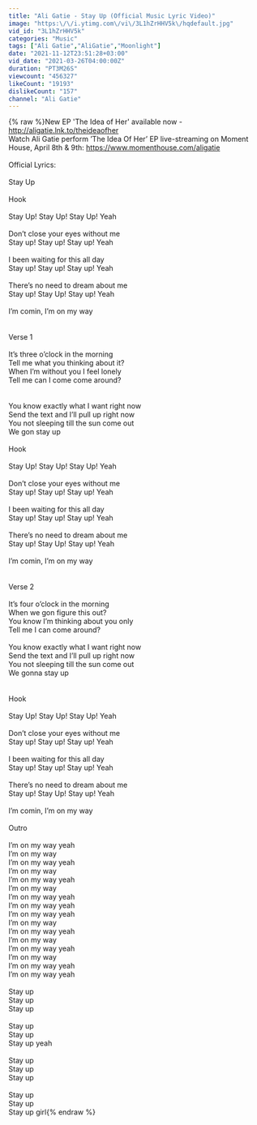 ```yaml
---
title: "Ali Gatie - Stay Up (Official Music Lyric Video)"
image: "https:\/\/i.ytimg.com\/vi\/3L1hZrHHV5k\/hqdefault.jpg"
vid_id: "3L1hZrHHV5k"
categories: "Music"
tags: ["Ali Gatie","AliGatie","Moonlight"]
date: "2021-11-12T23:51:28+03:00"
vid_date: "2021-03-26T04:00:00Z"
duration: "PT3M26S"
viewcount: "456327"
likeCount: "19193"
dislikeCount: "157"
channel: "Ali Gatie"
---
```

{% raw %}New EP 'The Idea of Her' available now - <a rel="nofollow" target="blank" href="http://aligatie.lnk.to/theideaofher">http://aligatie.lnk.to/theideaofher</a><br />Watch Ali Gatie perform ’The Idea Of Her’ EP live-streaming on Moment House, April 8th &amp; 9th: <a rel="nofollow" target="blank" href="https://www.momenthouse.com/aligatie">https://www.momenthouse.com/aligatie</a><br /><br />Official Lyrics:<br /><br />Stay Up<br /><br />Hook<br /><br />Stay Up! Stay Up! Stay Up! Yeah <br /><br />Don’t close your eyes without me  <br />Stay up! Stay up! Stay up! Yeah <br /><br />I been waiting for this all day <br />Stay up! Stay up! Stay up! Yeah <br /><br />There’s no need to dream about me <br />Stay up! Stay Up! Stay up! Yeah <br /><br />I’m comin, I’m on my way <br /><br /><br />Verse 1<br /><br />It’s three o’clock in the morning <br />Tell me what you thinking about it?<br />When I’m without you I feel lonely <br />Tell me can I come come around?<br /><br /><br />You know exactly what I want right now <br />Send the text and I’ll pull up right now<br />You not sleeping till the sun come out <br />We gon stay up<br /><br />Hook<br /><br />Stay Up! Stay Up! Stay Up! Yeah <br /><br />Don’t close your eyes without me  <br />Stay up! Stay up! Stay up! Yeah <br /><br />I been waiting for this all day <br />Stay up! Stay up! Stay up! Yeah <br /><br />There’s no need to dream about me <br />Stay up! Stay Up! Stay up! Yeah <br /><br />I’m comin, I’m on my way <br /><br /><br />Verse 2<br /><br />It’s four o’clock in the morning <br />When we gon figure this out?<br />You know I’m thinking about you only <br />Tell me I can come around?<br /><br />You know exactly what I want right now <br />Send the text and I’ll pull up right now<br />You not sleeping till the sun come out <br />We gonna stay up<br /><br /><br />Hook<br /><br />Stay Up! Stay Up! Stay Up! Yeah <br /><br />Don’t close your eyes without me  <br />Stay up! Stay up! Stay up! Yeah <br /><br />I been waiting for this all day <br />Stay up! Stay up! Stay up! Yeah <br /><br />There’s no need to dream about me <br />Stay up! Stay Up! Stay up! Yeah <br /><br />I’m comin, I’m on my way <br /><br />Outro <br /><br />I’m on my way yeah <br />I’m on my way <br />I’m on my way yeah <br />I’m on my way <br />I’m on my way yeah <br />I’m on my way <br />I’m on my way yeah <br />I’m on my way yeah <br />I’m on my way yeah <br />I’m on my way <br />I’m on my way yeah <br />I’m on my way <br />I’m on my way yeah <br />I’m on my way <br />I’m on my way yeah<br />I’m on my way yeah<br /><br />Stay up <br />Stay up <br />Stay up <br /><br />Stay up <br />Stay up <br />Stay up yeah<br /><br />Stay up <br />Stay up <br />Stay up <br /><br />Stay up<br />Stay up <br />Stay up girl{% endraw %}
